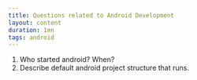 ```yaml
---
title: Questions related to Android Development
layout: content
duration: 1mn
tags: android
---
```


1. Who started android? When?
2. Describe default android project structure that runs.